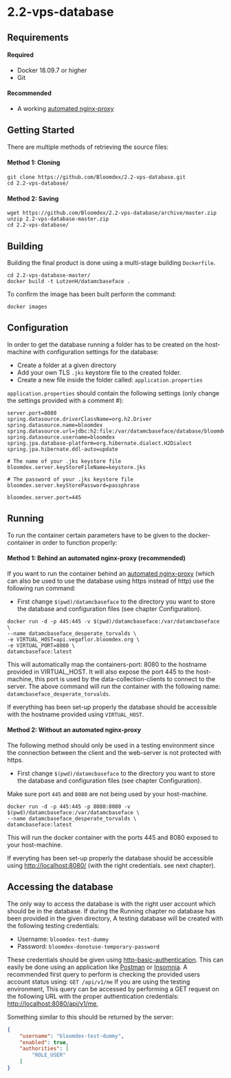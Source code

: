 # 2.2-vps-database

## Requirements

#### Required

* Docker 18.09.7 or higher
* Git

#### Recommended

* A working [automated nginx-proxy](https://github.com/jwilder/nginx-proxy)

## Getting Started

There are multiple methods of retrieving the source files:

#### Method 1: Cloning

```
git clone https://github.com/Bloomdex/2.2-vps-database.git
cd 2.2-vps-database/
```

#### Method 2: Saving

```
wget https://github.com/Bloomdex/2.2-vps-database/archive/master.zip
unzip 2.2-vps-database-master.zip
cd 2.2-vps-database/
```

## Building

Building the final product is done using a multi-stage building `Dockerfile`.

```
cd 2.2-vps-database-master/
docker build -t LutzenH/datamcbaseface .
```

To confirm the image has been built perform the command:

```
docker images
```

## Configuration

In order to get the database running a folder has to be created on the host-machine with configuration settings for the database:

* Create a folder at a given directory
* Add your own TLS `.jks` keystore file to the created folder.
* Create a new file inside the folder called: `application.properties`

`application.properties` should contain the following settings (only change the settings provided with a comment #):

```
server.port=8080
spring.datasource.driverClassName=org.h2.Driver
spring.datasource.name=bloomdex
spring.datasource.url=jdbc:h2:file:/var/datamcbaseface/database/bloomdex;AUTO_SERVER=TRUE
spring.datasource.username=bloomdex
spring.jpa.database-platform=org.hibernate.dialect.H2Dialect
spring.jpa.hibernate.ddl-auto=update

# The name of your .jks keystore file
bloomdex.server.keyStoreFileName=keystore.jks

# The password of your .jks keystore file
bloomdex.server.keyStorePassword=passphrase

bloomdex.server.port=445
```

## Running

To run the container certain parameters have to be given to the docker-container in order to function properly:

#### Method 1: Behind an automated nginx-proxy (recommended)

If you want to run the container behind an [automated nginx-proxy](https://github.com/jwilder/nginx-proxy) (which can also be used to use the database using https instead of http) use the following run command:

* First change `$(pwd)/datamcbaseface` to the directory you want to store the database and configuration files (see chapter Configuration).

```
docker run -d -p 445:445 -v $(pwd)/datamcbaseface:/var/datamcbaseface \
--name datamcbaseface_desperate_torvalds \
-e VIRTUAL_HOST=api.vegaflor.bloomdex.org \
-e VIRTUAL_PORT=8080 \
datamcbaseface:latest
```

This will automatically map the containers-port: 8080 to the hostname provided in VIRTUAL_HOST. It will also expose the port 445 to the host-machine, this port is used by the data-collection-clients to connect to the server. The above command will run the container with the following name: `datamcbaseface_desperate_torvalds`.

If everything has been set-up properly the database should be accessible with the hostname provided using `VIRTUAL_HOST`.

#### Method 2: Without an automated nginx-proxy

The following method should only be used in a testing environment since the connection between the client and the web-server is not protected with https.

* First change `$(pwd)/datamcbaseface` to the directory you want to store the database and configuration files (see chapter Configuration).

Make sure port `445` and `8080` are not being used by your host-machine.

```
docker run -d -p 445:445 -p 8080:8080 -v $(pwd)/datamcbaseface:/var/datamcbaseface \
--name datamcbaseface_desperate_torvalds \
datamcbaseface:latest
```

This will run the docker container with the ports 445 and 8080 exposed to your host-machine.

If everyting has been set-up properly the database should be accessible using [http://localhost:8080/](http://localhost:8080/) (with the right credentials. see next chapter).

## Accessing the database

The only way to access the database is with the right user account which should be in the database. If during the Running chapter no database has been provided in the given directory, A testing database will be created with the following testing credentials: 

* Username: `bloomdex-test-dummy`
* Password: `bloomdex-donotuse-temporary-password`

These credentials should be given using [http-basic-authentication](https://en.wikipedia.org/wiki/Basic_access_authentication). This can easily be done using an application like [Postman](https://www.getpostman.com/) or [Insomnia](https://insomnia.rest/). A recommended first query to perform is checking the provided users account status using: `GET /api/v1/me` If you are using the testing environment, This query can be accessed by performing a GET request on the following URL with the proper authentication credentials: [http://localhost:8080/api/v1/me](http://localhost:8080/api/v1/me),

Something similar to this should be returned by the server:

```json
{
    "username": "bloomdex-test-dummy",
    "enabled": true,
    "authorities": [
        "ROLE_USER"
    ]
}
```

